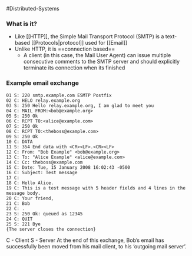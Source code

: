 #Distributed-Systems 

### What is it?
- Like [[HTTP]], the Simple Mail Transport Protocol (SMTP) is a text-based [[Protocols|protocol]] used for [[Email]]
- Unlike HTTP, it is ==connection based==
	- A client (in this case, the Mail User Agent) can issue multiple consecutive comments to the SMTP server and should explicitly terminate its connection when its finished

### Example email exchange
```
01 S: 220 smtp.example.com ESMTP Postfix  
02 C: HELO relay.example.org  
03 S: 250 Hello relay.example.org, I am glad to meet you  
04 C: MAIL FROM:<bob@example.org>  
05 S: 250 Ok  
06 C: RCPT TO:<alice@example.com>  
07 S: 250 Ok  
08 C: RCPT TO:<theboss@example.com>  
09 S: 250 Ok  
10 C: DATA  
11 S: 354 End data with <CR><LF>.<CR><LF>  
12 C: From: "Bob Example" <bob@example.org>  
13 C: To: "Alice Example" <alice@example.com>  
14 C: Cc: theboss@example.com
15 C: Date: Tue, 15 January 2008 16:02:43 -0500  
16 C: Subject: Test message  
17 C:  
18 C: Hello Alice.  
19 C: This is a test message with 5 header fields and 4 lines in the message body.  
20 C: Your friend,  
21 C: Bob  
22 C: .  
23 S: 250 Ok: queued as 12345  
24 C: QUIT  
25 S: 221 Bye  
{The server closes the connection}
```
C - Client
S - Server
At the end of this exchange, Bob’s email has successfully been moved from his mail client, to his ‘outgoing mail server’.
